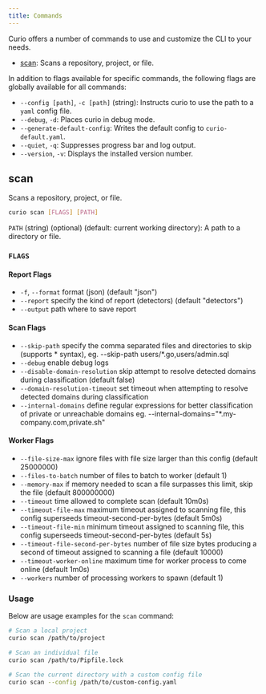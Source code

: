 ```yaml
---
title: Commands
---
```


Curio offers a number of commands to use and customize the CLI to your needs.

- [scan](#scan): Scans a repository, project, or file.

In addition to flags available for specific commands, the following flags are globally available for all commands:

- `--config [path]`, `-c [path]` (string): Instructs curio to use the path to a `yaml` config file.
- `--debug`, `-d`: Places curio in debug mode.
- `--generate-default-config`: Writes the default config to `curio-default.yaml`.
- `--quiet`, `-q`: Suppresses progress bar and log output.
- `--version`, `-v`: Displays the installed version number.

## scan

Scans a repository, project, or file.

```bash
curio scan [FLAGS] [PATH]
```

`PATH` (string) (optional) (default: current working directory): A path to a directory or file.

### `FLAGS`

#### Report Flags

- `-f`, `--format` format (json) (default "json")
- `--report` specify the kind of report (detectors) (default "detectors")
- `--output` path where to save report

#### Scan Flags

- `--skip-path` specify the comma separated files and directories to skip (supports \* syntax), eg. --skip-path users/\*.go,users/admin.sql
- `--debug` enable debug logs
- `--disable-domain-resolution` skip attempt to resolve detected domains during classification (default false)
- `--domain-resolution-timeout` set timeout when attempting to resolve detected domains during classification
- `--internal-domains` define regular expressions for better classification of private or unreachable domains eg. --internal-domains="*.my-company.com,private.sh"

#### Worker Flags

- `--file-size-max` ignore files with file size larger than this config (default 25000000)
- `--files-to-batch` number of files to batch to worker (default 1)
- `--memory-max` if memory needed to scan a file surpasses this limit, skip the file (default 800000000)
- `--timeout` time allowed to complete scan (default 10m0s)
- `--timeout-file-max` maximum timeout assigned to scanning file, this config superseeds timeout-second-per-bytes (default 5m0s)
- `--timeout-file-min` minimum timeout assigned to scanning file, this config superseeds timeout-second-per-bytes (default 5s)
- `--timeout-file-second-per-bytes` number of file size bytes producing a second of timeout assigned to scanning a file (default 10000)
- `--timeout-worker-online` maximum time for worker process to come online (default 1m0s)
- `--workers` number of processing workers to spawn (default 1)

### Usage

Below are usage examples for the `scan` command:

```bash
# Scan a local project
curio scan /path/to/project

# Scan an individual file
curio scan /path/to/Pipfile.lock

# Scan the current directory with a custom config file
curio scan --config /path/to/custom-config.yaml
```
